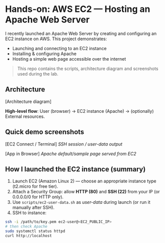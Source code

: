 # Hands-on: AWS EC2 — Hosting an Apache Web Server

I recently launched an Apache Web Server by creating and configuring an EC2 instance on AWS. This project demonstrates:
- Launching and connecting to an EC2 instance
- Installing & configuring Apache
- Hosting a simple web page accessible over the internet

> This repo contains the scripts, architecture diagram and screenshots used during the lab.

## Architecture
[Architecture diagram]

**High-level flow**: User (browser) → EC2 instance (Apache) → (optionally) External resources.

## Quick demo screenshots
[EC2 Connect / Terminal]
*SSH session / user-data output*

[App in Browser]
*Apache default/sample page served from EC2*

## How I launched the EC2 instance (summary)
1. Launch EC2 (Amazon Linux 2) — choose an appropriate instance type (t2.micro for free tier).  
2. Attach a Security Group: allow **HTTP (80)** and **SSH (22)** from your IP (or 0.0.0.0/0 for HTTP only).  
3. Use `scripts/ec2-user-data.sh` as *user-data* during launch (or run it manually after SSH).  
4. SSH to instance:
```bash
ssh -i /path/to/key.pem ec2-user@<EC2_PUBLIC_IP>
# then check Apache
sudo systemctl status httpd
curl http://localhost

